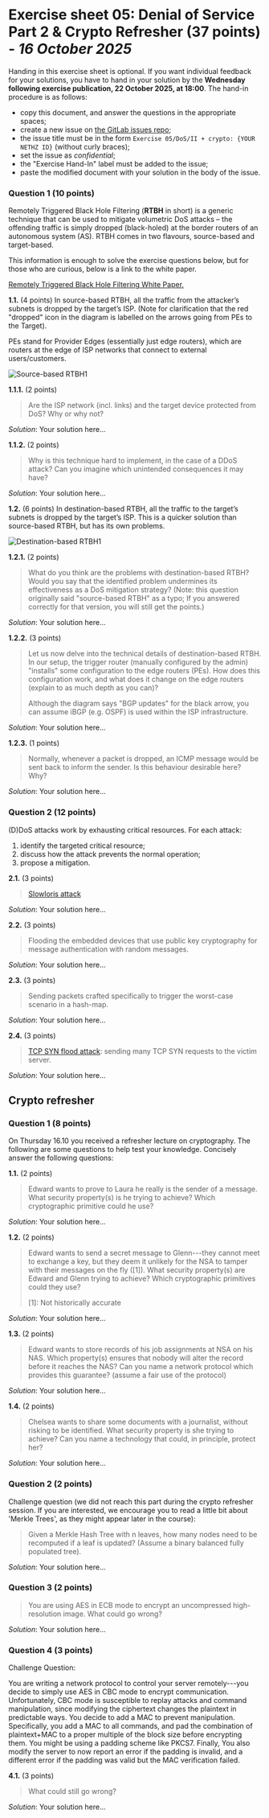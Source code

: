 # Exercise sheet 05: Denial of Service Part 2 & Crypto Refresher (37 points) - *16 October 2025*

Handing in this exercise sheet is optional.
If you want individual feedback for your solutions, you have to hand in your solution by the **Wednesday following exercise publication, 22 October 2025, at 18:00**.
The hand-in procedure is as follows:

- copy this document, and answer the questions in the appropriate spaces;
- create a new issue on [the GitLab issues repo](https://gitlab.inf.ethz.ch/PRV-PERRIG/netsec-course/netsec-2025-issues);
- the issue title must be in the form `Exercise 05/DoS/II + crypto: {YOUR NETHZ ID}` (without curly braces);
- set the issue as _confidential_;
- the "Exercise Hand-In" label must be added to the issue;
- paste the modified document with your solution in the body of the issue.


### Question 1 (10 points)
Remotely Triggered Black Hole Filtering (**RTBH** in short) is a generic
technique that can be used to mitigate volumetric DoS attacks – the
offending traffic is simply dropped (black-holed) at the border routers
of an autonomous system (AS). RTBH comes in two flavours, source-based
and target-based.

This information is enough to solve the exercise questions below, but for
those who are curious, below is a link to the white paper.

[Remotely Triggered Black Hole Filtering White Paper.](https://www.cisco.com/c/dam/en_us/about/security/intelligence/blackhole.pdf)

**1.1.** (4 points)
In source-based RTBH, all the traffic from the attacker’s subnets is
dropped by the target’s ISP. (Note for clarification that the red
"dropped" icon in the diagram is labelled on the arrows going from PEs
to the Target).

PEs stand for Provider Edges (essentially just edge routers), which are
routers at the edge of ISP networks that connect to external
users/customers.

![Source-based RTBH<sup>1</sup>](assets/source_based.png)

**1.1.1.** (2 points)
> Are the ISP network (incl. links) and the target device protected from
> DoS? Why or why not?

_Solution_:
Your solution here...

**1.1.2.** (2 points)
> Why is this technique hard to implement, in the case of a DDoS attack?
> Can you imagine which unintended consequences it may have?

_Solution_:
Your solution here...

**1.2.** (6 points)
In destination-based RTBH, all the traffic to the target’s subnets is
dropped by the target’s ISP. This is a quicker solution than
source-based RTBH, but has its own problems.

![Destination-based RTBH<sup>1</sup>](assets/dest_based.png)

**1.2.1.** (2 points)
> What do you think are the problems with destination-based RTBH? Would you
> say that the identified problem undermines its effectiveness as a DoS
> mitigation strategy?
> (Note: this question originally said "source-based RTBH" as a typo; If you
> answered correctly for that version, you will still get the points.)

_Solution_:
Your solution here...

**1.2.2.** (3 points)
> Let us now delve into the technical details of destination-based RTBH. In our
> setup, the trigger router (manually configured by the admin) "installs"
> some configuration to the edge routers (PEs). How does this
> configuration work, and what does it change on the edge routers
> (explain to as much depth as you can)?
> 
> Although the diagram says "BGP updates" for the black arrow, you can
> assume iBGP (e.g. OSPF) is used within the ISP infrastructure.

_Solution_:
Your solution here...

**1.2.3.** (1 points)
> Normally, whenever a packet is dropped, an ICMP message would be sent
> back to inform the sender. Is this behaviour desirable here? Why?

_Solution_:
Your solution here...

### Question 2 (12 points)
(D)DoS attacks work by exhausting critical resources. For each attack:
1. identify the targeted critical resource;
2. discuss how the attack prevents the normal operation;
3. propose a mitigation.

**2.1.** (3 points)
> [Slowloris attack](https://www.incapsula.com/ddos/attack-glossary/slowloris.html)

_Solution_:
Your solution here...

**2.2.** (3 points)
> Flooding the embedded devices that use public key cryptography for
> message authentication with random messages.

_Solution_:
Your solution here...

**2.3.** (3 points)
> Sending packets crafted specifically to trigger the worst-case scenario in
> a hash-map.

_Solution_:
Your solution here...

**2.4.** (3 points)
> [TCP SYN flood attack](https://www.incapsula.com/ddos/attack-glossary/syn-flood.html): sending many TCP SYN requests to the victim
> server.

_Solution_:
Your solution here...

## Crypto refresher

### Question 1 (8 points)
On Thursday 16.10 you received a refresher lecture on cryptography. The following are some questions to help test your knowledge.
Concisely answer the following questions:

**1.1.** (2 points)
> Edward wants to prove to Laura he really is the sender of a message. What security property(s) is he trying to achieve?  Which cryptographic primitive could he use?

_Solution_:
Your solution here...

**1.2.** (2 points)
> Edward wants to send a secret message to Glenn---they cannot meet to exchange a key, but they deem it unlikely for the NSA to tamper with their messages on the fly ([1]). What security property(s) are Edward and Glenn trying to achieve? Which cryptographic primitives could they use?
> 
> [1]: Not historically accurate

_Solution_:
Your solution here...

**1.3.** (2 points)
> Edward wants to store records of his job assignments at NSA on his NAS. Which property(s) ensures that nobody will alter the record before it reaches the NAS? Can you name a network protocol which provides this guarantee? (assume a fair use of the protocol)

_Solution_:
Your solution here...

**1.4.** (2 points)
> Chelsea wants to share some documents with a journalist, without risking to be identified.  What security property is she trying to achieve?  Can you name a technology that could, in principle, protect her?

_Solution_:
Your solution here...

### Question 2 (2 points)

Challenge question (we did not reach this part during the crypto refresher session. If you are interested, we encourage you to read a little bit about 'Merkle Trees', as they might appear later in the course):

> Given a Merkle Hash Tree with n leaves, how many nodes need to be recomputed if a leaf is updated? (Assume a binary balanced fully populated tree).

_Solution_:
Your solution here...

### Question 3 (2 points)
> You are using AES in ECB mode to encrypt an uncompressed high-resolution image. What could go wrong?

_Solution_:
Your solution here...

### Question 4 (3 points)

Challenge Question:

You are writing a network protocol to control your server remotely---you decide to simply use AES in CBC mode to encrypt communication.
Unfortunately, CBC mode is susceptible to replay attacks and command manipulation, since modifying the ciphertext changes the plaintext in predictable ways.
You decide to add a MAC to prevent manipulation. Specifically, you add a MAC to all commands, and pad the combination of plaintext+MAC to a proper multiple of the block size before encrypting them. You might be using a padding scheme like PKCS7.
Finally, You also modify the server to now report an error if the padding is invalid, and a different error if the padding was valid but the MAC verification failed.

**4.1.** (3 points)
> What could still go wrong?

_Solution_:
Your solution here...
